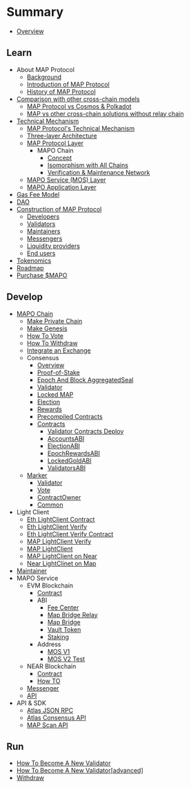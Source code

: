 # Summary

* [Overview](README.md)

## Learn

* About MAP Protocol
  * [Background](learn/background.md)
  * [Introduction of MAP Protocol](learn/introduction.md)
  * [History of MAP Protocol](learn/history.md)
* [Comparison with other cross-chain models](architecture/comparison.md)
  * [MAP Protocol vs Cosmos &amp; Polkadot](learn/CosmosPolkadot.md)
  * [MAP vs other cross-chain solutions without relay chain](learn/others.md)
* [Technical Mechanism](architecture/overiew.md)
  * [MAP Protocol&#39;s Technical Mechanism](architecture/technical-mechanism.md)
  * [Three-layer Architecture](architecture/3layer.md)
  * [MAP Protocol Layer](learn/protocollayer.md)
    * MAPO Chain
      * [Concept](architecture/concept.md)
      * [Isomorphism with All Chains](architecture/precompile.md)
      * [Verification &amp; Maintenance Network](architecture/verification.md)
  * [MAPO Service (MOS) Layer](architecture/mcs.md)
  * [MAPO Application Layer](architecture/application.md)
* [Gas Fee Model](learn/fee.md)
* [DAO](learn/dao.md)
* [Construction of MAP Protocol](architecture/construction.md)
  * [Developers](learn/developers.md)
  * [Validators](learn/validators.md)
  * [Maintainers](learn/maintainer.md)
  * [Messengers](learn/messengers.md)
  * [Liquidity providers](learn/liquidityprovider.md)
  * [End users](learn/enduser.md)
* [Tokenomics](learn/tokenomics.md)
* [Roadmap](learn/roadmap.md)
* [Purchase $MAPO](/learn/purchase.md)

## Develop

* [MAPO Chain](develop/map-relay-chain/README.md)
  * [Make Private Chain](develop/map-relay-chain/make-private-chain.md)
  * [Make Genesis](develop/map-relay-chain/how-to-make-genesis.md)
  * [How To Vote](develop/map-relay-chain/how-to-vote.md)
  * [How To Withdraw](develop/map-relay-chain/how-to-withdraw.md)
  * [Integrate an Exchange](develop/map-relay-chain/Integrate-an-Exchange.md)
  * Consensus
    * [Overview](develop/map-relay-chain/consensus/Overview.md)
    * [Proof-of-Stake](develop/map-relay-chain/consensus/Proof-of-Stake.md)
    * [Epoch And Block AggregatedSeal](develop/map-relay-chain/consensus/AggregatedSeal.md)
    * [Validator](develop/map-relay-chain/consensus/Validator.md)
    * [Locked MAP](develop/map-relay-chain/consensus/LockedMAP.md)
    * [Election](develop/map-relay-chain/consensus/Election.md)
    * [Rewards](develop/map-relay-chain/consensus/Rewards.md)
    * [Precompiled Contracts](develop/map-relay-chain/contracts/precompile-contract/precompile-contract.md)
    * [Contracts](develop/map-relay-chain/contracts/ContractsAddress.md)
      * [Validator Contracts Deploy](develop/map-relay-chain/contracts/DeployContracts.md)
      * [AccountsABI](develop/map-relay-chain/contracts/ABI/AccountsABI.md)
      * [ElectionABI](develop/map-relay-chain/contracts/ABI/ElectionABI.md)
      * [EpochRewardsABI](develop/map-relay-chain/contracts/ABI/EpochRewardsABI.md)
      * [LockedGoldABI](develop/map-relay-chain/contracts/ABI/LockedGoldABI.md)
      * [ValidatorsABI](develop/map-relay-chain/contracts/ABI/ValidatorsABI.md)
  * [Marker](develop/map-relay-chain/marker/Marker.md)
    * [Validator](develop/map-relay-chain/marker/AboutValidator.md)
    * [Vote](develop/map-relay-chain/marker/AboutVote.md)
    * [ContractOwner](develop/map-relay-chain/marker/AboutContractOwner.md)
    * [Common](develop/map-relay-chain/marker/AboutCommon.md)
* Light Client
  * [Eth LightClient Contract](develop/light-client/ethereum/light-client-data/Header-Store-Contract.md)
  * [Eth LightClient Verify](develop/light-client/ethereum/tx-verify/Tx-Verify.md)
  * [Eth LightClient Verify Contract](develop/light-client/ethereum/tx-verify/Tx-Verify-Contract.md)
  * [MAP LightClient Verify](develop/light-client/map/tx-verify/Tx-Verify.md)
  * [MAP LightClient](develop/light-client/map/tx-verify/Tx-Verify-Contract.md)
  * [MAP LightClient on Near](develop/light-client/map/tx-verify/Map-light-client-on-near.md)
  * [Near LightClinet on Map](develop/light-client/Near-light-client-on-map.md)
* [Maintainer](develop/light-client/Maintainer.md)
* MAPO Service
  * EVM Blockchain
    * [Contract](develop/mcs/contract/bridge.md)
    * ABI
      * [Fee Center](develop/mcs/abi/FeeCenter.md)
      * [Map Bridge Relay](develop/mcs/abi/MAPBridgeRelayV2.md)
      * [Map Bridge](develop/mcs/abi/MAPBridgeV2.md)
      * [Vault Token](develop/mcs/abi/VToken.md)
      * [Staking](develop/mcs/abi/MasterChef.md)
    * Address
      * [MOS V1](develop/mcs/address/bridge-v1.md)
      * [MOS V2 Test](develop/mcs/address/bridge_v2_test.md)
  * NEAR Blockchain
    * [Contract](develop/mcs-near/mcs-on-near.md)
    * [How TO](develop/mcs-near/how-to.md)
  * [Messenger](develop/mcs/messenger/messenger.md)
  * [API](develop/mcs/api/api.md)
* API & SDK
  * [Atlas JSON RPC](sdk/RPC-API.md)
  * [Atlas Consensus API](sdk/ConsensusAPI.md)
  * [MAP Scan API](develop/sdk/scan-api.md)

## Run

* [How To Become A New Validator](run/HowToBecomeANewValidator.md)
* [How To Become A New Validator[advanced]](run/HowToBecomeANewValidatorAdvanced.md)
* [Withdraw](run/Withdraw.md)
